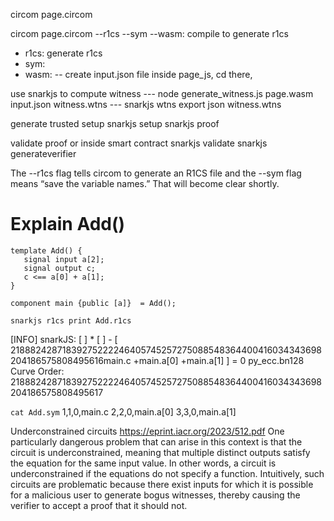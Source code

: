 circom page.circom

circom page.circom --r1cs --sym --wasm: compile to generate r1cs

- r1cs: generate r1cs
- sym:
- wasm:
  -- create input.json file inside page_js, cd there,

use snarkjs to compute witness
--- node generate_witness.js page.wasm input.json witness.wtns
--- snarkjs wtns export json witness.wtns

generate trusted setup
snarkjs setup
snarkjs proof

validate proof or inside smart contract
snarkjs validate
snarkjs generateverifier

The --r1cs flag tells circom to generate an R1CS file and the --sym flag means “save the variable names.” That will become clear shortly.

# Explain Add()

```
template Add() {
   signal input a[2];
   signal output c;
   c <== a[0] + a[1];
}

component main {public [a]}  = Add();
```

`snarkjs r1cs print Add.r1cs`

[INFO] snarkJS: [ ] \* [ ] - [ 21888242871839275222246405745257275088548364400416034343698204186575808495616main.c +main.a[0] +main.a[1] ] = 0
py_ecc.bn128 Curve Order: 21888242871839275222246405745257275088548364400416034343698204186575808495617

`cat Add.sym`
1,1,0,main.c
2,2,0,main.a[0]
3,3,0,main.a[1]

Underconstrained circuits
https://eprint.iacr.org/2023/512.pdf
One particularly dangerous problem that can arise in this context is that the circuit is underconstrained, meaning that multiple distinct outputs satisfy the equation for the same input value. In other words, a circuit is underconstrained if the equations do not specify a function. Intuitively, such circuits are problematic because there exist inputs for which it is possible for a malicious user to generate bogus witnesses, thereby causing the verifier to accept a proof that it should not.
